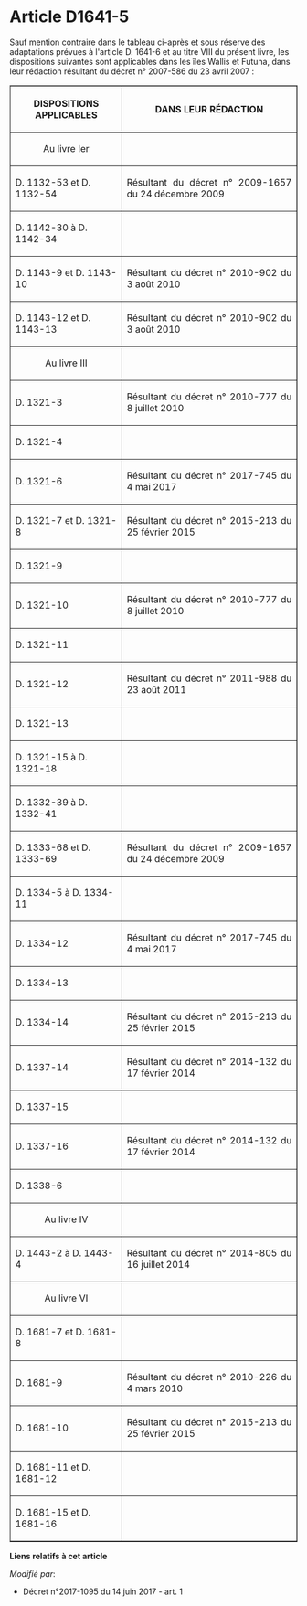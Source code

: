 # Article D1641-5

Sauf mention contraire dans le tableau ci-après et sous réserve des adaptations prévues à l'article D. 1641-6 et au titre
VIII du présent livre, les dispositions suivantes sont applicables dans les îles Wallis et Futuna, dans leur rédaction
résultant du décret n° 2007-586 du 23 avril 2007 :

<table border="1">
  <tbody>
    <tr>
      <th>

DISPOSITIONS APPLICABLES</th>
      <th>

DANS LEUR RÉDACTION</th>
    </tr>
    <tr>
      <td align="center">

Au livre Ier</td>
      <td align="left">
    </td></tr>
    <tr>
      <td align="left">

D. 1132-53 et D. 1132-54</td>
      <td align="justify">

Résultant du décret n° 2009-1657 du 24 décembre 2009 </td>
    </tr>
    <tr>
      <td align="left">

D. 1142-30 à D. 1142-34</td>
      <td align="justify">
    </td></tr>
    <tr>
      <td align="left">

D. 1143-9 et D. 1143-10</td>
      <td align="justify">

Résultant du décret n° 2010-902 du 3 août 2010 </td>
    </tr>
    <tr>
      <td align="left">

D. 1143-12 et D. 1143-13</td>
      <td align="justify">

Résultant du décret n° 2010-902 du 3 août 2010 </td>
    </tr>
    <tr>
      <td align="center">

Au livre III</td>
      <td align="justify">
    </td></tr>
    <tr>
      <td align="left">

D. 1321-3</td>
      <td align="justify">

Résultant du décret n° 2010-777 du 8 juillet 2010 </td>
    </tr>
    <tr>
      <td align="left">

D. 1321-4</td>
      <td align="justify">
    </td></tr>
    <tr>
      <td align="left">

D. 1321-6</td>
      <td align="justify">

Résultant du décret n° 2017-745 du 4 mai 2017 </td>
    </tr>
    <tr>
      <td align="left">

D. 1321-7 et D. 1321-8</td>
      <td align="justify">

Résultant du décret n° 2015-213 du 25 février 2015 </td>
    </tr>
    <tr>
      <td align="left">

D. 1321-9</td>
      <td align="justify">
    </td></tr>
    <tr>
      <td align="left">

D. 1321-10</td>
      <td align="justify">

Résultant du décret n° 2010-777 du 8 juillet 2010 </td>
    </tr>
    <tr>
      <td align="left">

D. 1321-11</td>
      <td align="justify">
    </td></tr>
    <tr>
      <td align="left">

D. 1321-12</td>
      <td align="justify">

Résultant du décret n° 2011-988 du 23 août 2011 </td>
    </tr>
    <tr>
      <td align="left">

D. 1321-13</td>
      <td align="justify">
    </td></tr>
    <tr>
      <td align="left">

D. 1321-15 à D. 1321-18</td>
      <td align="justify">
    </td></tr>
    <tr>
      <td align="left">

D. 1332-39 à D. 1332-41</td>
      <td align="justify">
    </td></tr>
    <tr>
      <td align="left">

D. 1333-68 et D. 1333-69</td>
      <td align="justify">

Résultant du décret n° 2009-1657 du 24 décembre 2009 </td>
    </tr>
    <tr>
      <td align="left">

D. 1334-5 à D. 1334-11</td>
      <td align="justify">
    </td></tr>
    <tr>
      <td align="left">

D. 1334-12</td>
      <td align="justify">

Résultant du décret n° 2017-745 du 4 mai 2017 </td>
    </tr>
    <tr>
      <td align="left">

D. 1334-13</td>
      <td align="justify">
    </td></tr>
    <tr>
      <td align="left">

D. 1334-14</td>
      <td align="justify">

Résultant du décret n° 2015-213 du 25 février 2015 </td>
    </tr>
    <tr>
      <td align="left">

D. 1337-14</td>
      <td align="justify">

Résultant du décret n° 2014-132 du 17 février 2014 </td>
    </tr>
    <tr>
      <td align="left">

D. 1337-15</td>
      <td align="justify">
    </td></tr>
    <tr>
      <td align="left">

D. 1337-16</td>
      <td align="justify">

Résultant du décret n° 2014-132 du 17 février 2014 </td>
    </tr>
    <tr>
      <td align="left">

D. 1338-6</td>
      <td align="justify">
    </td></tr>
    <tr>
      <td align="center">

Au livre IV</td>
      <td align="justify">
    </td></tr>
    <tr>
      <td align="left">

D. 1443-2 à D. 1443-4</td>
      <td align="justify">

Résultant du décret n° 2014-805 du 16 juillet 2014 </td>
    </tr>
    <tr>
      <td align="center">

Au livre VI</td>
      <td align="justify">
    </td></tr>
    <tr>
      <td align="left">

D. 1681-7 et D. 1681-8</td>
      <td align="justify">
    </td></tr>
    <tr>
      <td align="left">

D. 1681-9</td>
      <td align="justify">

Résultant du décret n° 2010-226 du 4 mars 2010 </td>
    </tr>
    <tr>
      <td align="left">

D. 1681-10</td>
      <td align="justify">

Résultant du décret n° 2015-213 du 25 février 2015 </td>
    </tr>
    <tr>
      <td align="left">

D. 1681-11 et D. 1681-12</td>
      <td align="justify">
    </td></tr>
    <tr>
      <td align="left">

D. 1681-15 et D. 1681-16

</td>
      <td align="justify">
    </td></tr>
  </tbody>
</table>

**Liens relatifs à cet article**

_Modifié par_:

  - Décret n°2017-1095 du 14 juin 2017 - art. 1
